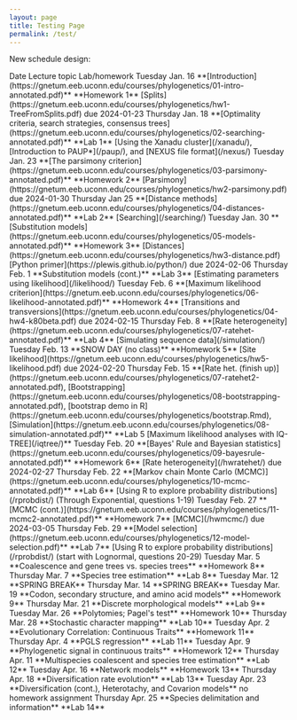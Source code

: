 ```yaml
---
layout: page
title: Testing Page
permalink: /test/
---
```


New schedule design:

<tr><th>Date</th> <th>Lecture topic</th> <th>Lab/homework</th></tr>
<tr><td>Tuesday Jan. 16   </td><td> **[Introduction](https://gnetum.eeb.uconn.edu/courses/phylogenetics/01-intro-annotated.pdf)**                                                </td><td> **Homework 1** [Splits](https://gnetum.eeb.uconn.edu/courses/phylogenetics/hw1-TreeFromSplits.pdf) due 2024-01-23</td></tr>
<tr><td>Thursday Jan. 18  </td><td> **[Optimality criteria, search strategies, consensus trees](https://gnetum.eeb.uconn.edu/courses/phylogenetics/02-searching-annotated.pdf)** </td><td> **Lab 1** [Using the Xanadu cluster](/xanadu/), [Introduction to PAUP*](/paup/), and [NEXUS file format](/nexus/)</td></tr>
<tr><td>Tuesday Jan. 23   </td><td> **[The parsimony criterion](https://gnetum.eeb.uconn.edu/courses/phylogenetics/03-parsimony-annotated.pdf)**                                 </td><td> **Homework 2** [Parsimony](https://gnetum.eeb.uconn.edu/courses/phylogenetics/hw2-parsimony.pdf) due 2024-01-30</td></tr>
<tr><td>Thursday Jan 25   </td><td> **[Distance methods](https://gnetum.eeb.uconn.edu/courses/phylogenetics/04-distances-annotated.pdf)**                                        </td><td> **Lab 2** [Searching](/searching/)</td></tr>
<tr><td>Tuesday Jan. 30   </td><td> **[Substitution models](https://gnetum.eeb.uconn.edu/courses/phylogenetics/05-models-annotated.pdf)**                                        </td><td> **Homework 3** [Distances](https://gnetum.eeb.uconn.edu/courses/phylogenetics/hw3-distance.pdf) [Python primer](https://plewis.github.io/python/) due 2024-02-06</td></tr>
<tr><td>Thursday Feb. 1   </td><td> **Substitution models (cont.)**                                                                                                              </td><td> **Lab 3** [Estimating parameters using likelihood](/likelihood/)</td></tr>
<tr><td>Tuesday Feb. 6    </td><td> **[Maximum likelihood criterion](https://gnetum.eeb.uconn.edu/courses/phylogenetics/06-likelihood-annotated.pdf)**                           </td><td> **Homework 4** [Transitions and transversions](https://gnetum.eeb.uconn.edu/courses/phylogenetics/04-hw4-k80beta.pdf) due 2024-02-15</td></tr>
<tr><td>Thursday Feb. 8   </td><td> **[Rate heterogeneity](https://gnetum.eeb.uconn.edu/courses/phylogenetics/07-ratehet-annotated.pdf)**                                        </td><td> **Lab 4** [Simulating sequence data](/simulation/)</td></tr>
<tr><td>Tuesday Feb. 13	  </td><td> **SNOW DAY (no class)**                                                                                                                      </td><td> **Homework 5** [Site likelihood](https://gnetum.eeb.uconn.edu/courses/phylogenetics/hw5-likelihood.pdf) due 2024-02-20</td></tr>
<tr><td>Thursday Feb. 15  </td><td> **[Rate het. (finish up)](https://gnetum.eeb.uconn.edu/courses/phylogenetics/07-ratehet2-annotated.pdf), [Bootstrapping](https://gnetum.eeb.uconn.edu/courses/phylogenetics/08-bootstrapping-annotated.pdf), [bootstrap demo in R](https://gnetum.eeb.uconn.edu/courses/phylogenetics/bootstrap.Rmd), [Simulation](https://gnetum.eeb.uconn.edu/courses/phylogenetics/08-simulation-annotated.pdf)** </td><td> **Lab 5 [Maximum likelihood analyses with IQ-TREE](/iqtree/)**</td></tr>
<tr><td>Tuesday Feb. 20   </td><td> **[Bayes' Rule and Bayesian statistics](https://gnetum.eeb.uconn.edu/courses/phylogenetics/09-bayesrule-annotated.pdf)**                     </td><td> **Homework 6** [Rate heterogeneity](/hwratehet/) due 2024-02-27</td></tr>
<tr><td>Thursday Feb. 22  </td><td> **[Markov chain Monte Carlo (MCMC)](https://gnetum.eeb.uconn.edu/courses/phylogenetics/10-mcmc-annotated.pdf)**                              </td><td> **Lab 6** [Using R to explore probability distributions](/rprobdist/) (Through Exponential, questions 1-19)</td></tr>
<tr><td>Tuesday Feb. 27   </td><td> **[MCMC (cont.)](https://gnetum.eeb.uconn.edu/courses/phylogenetics/11-mcmc2-annotated.pdf)**                                                </td><td> **Homework 7** [MCMC](/hwmcmc/) due 2024-03-05</td></tr>
<tr><td>Thursday Feb. 29  </td><td> **[Model selection](https://gnetum.eeb.uconn.edu/courses/phylogenetics/12-model-selection.pdf)**                                             </td><td> **Lab 7** [Using R to explore probability distributions](/rprobdist/) (start with Lognormal, questions 20-29)</td></tr>
<tr><td>Tuesday Mar. 5    </td><td> **Coalescence and gene trees vs. species trees**                                                                                             </td><td> **Homework 8**</td></tr>
<tr><td>Thursday Mar. 7   </td><td> **Species tree estimation**                                                                                                                  </td><td> **Lab 8**</td></tr>
<tr><td>Tuesday Mar. 12   </td><td> **SPRING BREAK**                                                                                                                             </td><td></td></tr>
<tr><td>Thursday Mar. 14  </td><td> **SPRING BREAK**                                                                                                                             </td><td></td></tr>
<tr><td>Tuesday Mar.  19  </td><td> **Codon, secondary structure, and amino acid models**                                                                                        </td><td> **Homework 9**</td></tr>
<tr><td>Thursday Mar. 21  </td><td> **Discrete morphological models**                                                                                                            </td><td> **Lab 9**</td></tr>
<tr><td>Tuesday Mar. 26   </td><td> **Polytomies; Pagel's test**                                                                                                                 </td><td> **Homework 10**</td></tr>
<tr><td>Thursday Mar. 28  </td><td> **Stochastic character mapping**                                                                                                             </td><td> **Lab 10**</td></tr>
<tr><td>Tuesday Apr. 2    </td><td> **Evolutionary Correlation: Continuous Traits**                                                                                              </td><td> **Homework 11**</td></tr>
<tr><td>Thursday Apr. 4   </td><td> **PGLS regression**                                                                                                                          </td><td> **Lab 11**</td></tr>
<tr><td>Tuesday Apr. 9    </td><td> **Phylogenetic signal in continuous traits**                                                                                                 </td><td> **Homework 12**</td></tr>
<tr><td>Thursday Apr. 11  </td><td> **Multispecies coalescent and species tree estimation**                                                                                      </td><td> **Lab 12**</td></tr>
<tr><td>Tuesday Apr. 16   </td><td> **Network models**                                                                                                                           </td><td> **Homework 13**</td></tr>
<tr><td>Thursday Apr. 18  </td><td> **Diversification rate evolution**                                                                                                           </td><td> **Lab 13**</td></tr>
<tr><td>Tuesday Apr. 23   </td><td> **Diversification (cont.), Heterotachy, and Covarion models**                                                                                </td><td> no homework assignment</td></tr>
<tr><td>Thursday Apr. 25  </td><td> **Species delimitation and information**                                                                                                     </td><td> **Lab 14**</td></tr>
